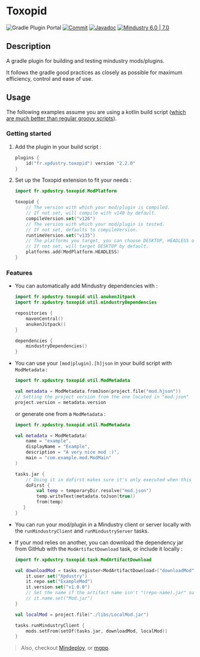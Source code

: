 # Toxopid

![Gradle Plugin Portal](https://img.shields.io/gradle-plugin-portal/v/fr.xpdustry.toxopid)
[![Commit](https://github.com/Xpdustry/Toxopid/actions/workflows/build.yml/badge.svg?branch=master)](https://github.com/Xpdustry/Toxopid/actions/workflows/build.yml)
[![Javadoc](https://img.shields.io/badge/Javadoc-latest-ffff00)](https://maven.xpdustry.fr/javadoc/releases/fr/xpdustry/toxopid/latest/)
[![Mindustry 6.0 | 7.0 ](https://img.shields.io/badge/Mindustry-6.0%20%7C%207.0-ffd37f)](https://github.com/Anuken/Mindustry/releases)

## Description

A gradle plugin for building and testing mindustry mods/plugins.

It follows the gradle good practices as closely as possible for maximum efficiency, control and ease of use.

## Usage

The following examples assume you are using a kotlin build script ([which are much better than regular groovy scripts](https://docs.gradle.org/current/userguide/kotlin_dsl.html)).

### Getting started

1. Add the plugin in your build script :

    ```kotlin
    plugins {
        id("fr.xpdustry.toxopid") version "2.2.0"
    }
    ```

2. Set up the Toxopid extension to fit your needs :

    ```kotlin
    import fr.xpdustry.toxopid.ModPlatform
   
    toxopid {
        // The version with which your mod/plugin is compiled.
        // If not set, will compile with v140 by default.
        compileVersion.set("v126") 
        // The version with which your mod/plugin is tested.
        // If not set, defaults to compileVersion.
        runtimeVersion.set("v135") 
        // The platforms you target, you can choose DESKTOP, HEADLESS or/and ANDROID.
        // If not set, will target DESKTOP by default.
        platforms.add(ModPlatform.HEADLESS)
    }
    ```

### Features

- You can automatically add Mindustry dependencies with :

  ```kotlin
  import fr.xpdustry.toxopid.util.anukenJitpack
  import fr.xpdustry.toxopid.util.mindustryDependencies

  repositories {
      mavenCentral()
      anukenJitpack()
  }

  dependencies {
      mindustryDependencies()
  }
  ```

- You can use your `[mod|plugin].[h]json` in your build script with `ModMetadata` :

  ```kotlin
  import fr.xpdustry.toxopid.util.ModMetadata
  
  val metadata = ModMetadata.fromJson(project.file("mod.hjson"))
  // Setting the project version from the one located in "mod.json"
  project.version = metadata.version
  ```

  or generate one from a `ModMetadata` :

  ```kotlin
  import fr.xpdustry.toxopid.util.ModMetadata
  
  val metadata = ModMetadata(
      name = "example",
      displayName = "Example",
      description = "A very nice mod :)",
      main = "com.example.mod.ModMain"
  )

  tasks.jar {
      // Doing it in doFirst makes sure it's only executed when this task runs
      doFirst {
          val temp = temporaryDir.resolve("mod.json")
          temp.writeText(metadata.toJson(true))
          from(temp)
     }
  }
  ```

- You can run your mod/plugin in a Mindustry client or server locally with the `runMindustryClient` and
  `runMindustryServer` tasks.

- If your mod relies on another, you can download the dependency jar from GitHub with the `ModArtifactDownload` task, or include it locally :

  ```kotlin
  import fr.xpdustry.toxopid.task.ModArtifactDownload

  val downloadMod = tasks.register<ModArtifactDownload>("downloadMod") {
      it.user.set("Xpdustry")
      it.repo.set("ExampleMod")
      it.version.set("v1.0.0")
      // Set the name if the artifact name isn't "(repo-name).jar" such as "ExampleMod.jar"
      // it.name.set("Mod.jar")
  }
  
  val localMod = project.file("./libs/LocalMod.jar")
  
  tasks.runMindustryClient {
      mods.setFrom(setOf(tasks.jar, downloadMod, localMod))
  }
  ```
  
> Also, checkout [Mindeploy](https://github.com/NiChrosia/Mindeploy), or [mgpp](https://github.com/PlumyGame/mgpp).
